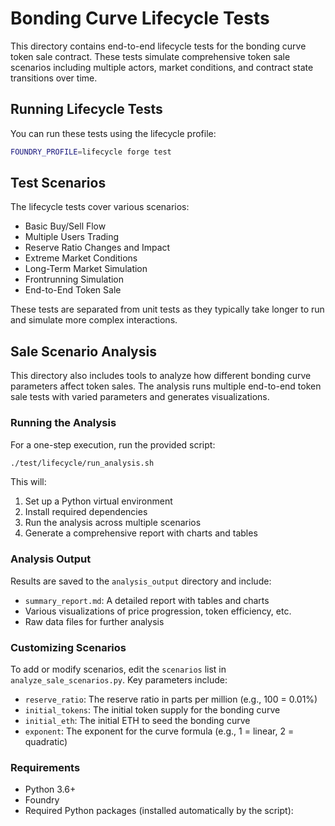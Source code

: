 # Bonding Curve Lifecycle Tests

This directory contains end-to-end lifecycle tests for the bonding curve token sale contract. These tests simulate comprehensive token sale scenarios including multiple actors, market conditions, and contract state transitions over time.

## Running Lifecycle Tests

You can run these tests using the lifecycle profile:

```bash
FOUNDRY_PROFILE=lifecycle forge test
```

## Test Scenarios

The lifecycle tests cover various scenarios:

- Basic Buy/Sell Flow
- Multiple Users Trading
- Reserve Ratio Changes and Impact
- Extreme Market Conditions
- Long-Term Market Simulation
- Frontrunning Simulation
- End-to-End Token Sale

These tests are separated from unit tests as they typically take longer to run and simulate more complex interactions.

## Sale Scenario Analysis

This directory also includes tools to analyze how different bonding curve parameters affect token sales. The analysis runs multiple end-to-end token sale tests with varied parameters and generates visualizations.

### Running the Analysis

For a one-step execution, run the provided script:

```bash
./test/lifecycle/run_analysis.sh
```

This will:
1. Set up a Python virtual environment
2. Install required dependencies
3. Run the analysis across multiple scenarios
4. Generate a comprehensive report with charts and tables

### Analysis Output

Results are saved to the `analysis_output` directory and include:

- `summary_report.md`: A detailed report with tables and charts
- Various visualizations of price progression, token efficiency, etc.
- Raw data files for further analysis

### Customizing Scenarios

To add or modify scenarios, edit the `scenarios` list in `analyze_sale_scenarios.py`. Key parameters include:

- `reserve_ratio`: The reserve ratio in parts per million (e.g., 100 = 0.01%)
- `initial_tokens`: The initial token supply for the bonding curve
- `initial_eth`: The initial ETH to seed the bonding curve
- `exponent`: The exponent for the curve formula (e.g., 1 = linear, 2 = quadratic)

### Requirements

- Python 3.6+
- Foundry
- Required Python packages (installed automatically by the script): 